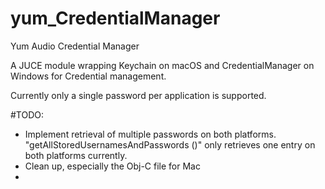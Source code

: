 # yum_CredentialManager
Yum Audio Credential Manager

A JUCE module wrapping Keychain on macOS and CredentialManager on Windows for Credential management. 

Currently only a single password per application is supported. 

#TODO: 
- Implement retrieval of multiple passwords on both platforms. "getAllStoredUsernamesAndPasswords ()" only retrieves one entry on both platforms currently.
- Clean up, especially the Obj-C file for Mac
- 

